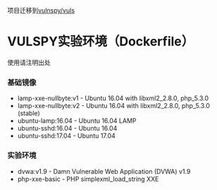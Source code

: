 项目迁移到[vulnspy/vuls](https://github.com/vulnspy/vuls/)

# VULSPY实验环境（Dockerfile）

使用请注明出处

### 基础镜像

* lamp-xxe-nullbyte:v1 - Ubuntu 16.04 with libxml2_2.8.0, php_5.3.0
* lamp-xxe-nullbyte:v2 - Ubuntu 16.04 with libxml2_2.8.0, php_5.3.0 (stable)
* ubuntu-lamp:16.04 - Ubuntu 16.04 LAMP
* ubuntu-sshd:16.04 - Ubuntu 16.04
* ubuntu-sshd:17.04 - Ubuntu 17.04

### 实验环境
 
* dvwa:v1.9 - Damn Vulnerable Web Application (DVWA) v1.9
* php-xxe-basic - PHP simplexml_load_string XXE
